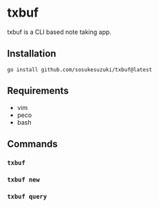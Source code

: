 # txbuf

txbuf is a CLI based note taking app.

## Installation

```
go install github.com/sosukesuzuki/txbuf@latest
```

## Requirements

- vim
- peco
- bash

## Commands

### `txbuf`

### `txbuf new`

### `txbuf query`
